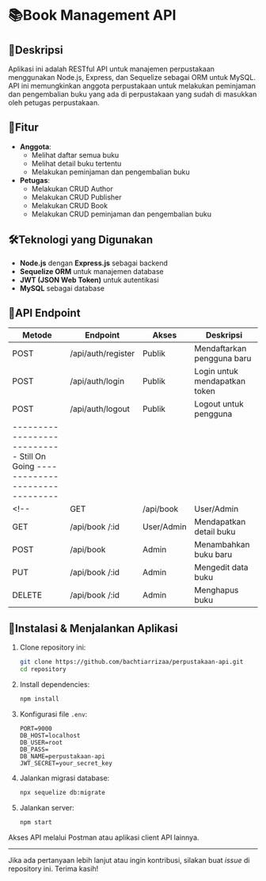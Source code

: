 # 📚Book Management API

## 📌Deskripsi
Aplikasi ini adalah RESTful API untuk manajemen perpustakaan menggunakan Node.js, Express, dan Sequelize sebagai ORM untuk MySQL. API ini memungkinkan anggota perpustakaan untuk melakukan peminjaman dan pengembalian buku yang ada di perpustakaan yang sudah di masukkan oleh petugas perpustakaan.

## 🚀Fitur
- **Anggota**:
  - Melihat daftar semua buku
  - Melihat detail buku tertentu
  - Melakukan peminjaman dan pengembalian buku
- **Petugas**:
  - Melakukan CRUD Author
  - Melakukan CRUD Publisher
  - Melakukan CRUD Book
  - Melakukan CRUD peminjaman dan pengembalian buku

## 🛠Teknologi yang Digunakan
- **Node.js** dengan **Express.js** sebagai backend
- **Sequelize ORM** untuk manajemen database
- **JWT (JSON Web Token)** untuk autentikasi
- **MySQL** sebagai database

<!-- ## 🔐Middleware
- `mustLogin`: Middleware yang memverifikasi apakah pengguna sudah login.
- `mustAdmin`: Middleware yang memastikan hanya admin yang dapat mengakses fitur tertentu. -->

## 📌API Endpoint
| Metode | Endpoint           | Akses      | Deskripsi                       |
|--------|--------------------|------------|---------------------------------|
| POST   | /api/auth/register | Publik     | Mendaftarkan pengguna baru      |
| POST   | /api/auth/login    | Publik     | Login untuk mendapatkan token   |
| POST   | /api/auth/logout   | Publik     | Logout untuk pengguna           |
| ---------------------------- Still On Going -------------------------------|
<!-- | GET    | /api/book          | User/Admin | Mendapatkan daftar buku         |
| GET    | /api/book /:id     | User/Admin | Mendapatkan detail buku         |
| POST   | /api/book          | Admin      | Menambahkan buku baru           |
| PUT    | /api/book /:id     | Admin      | Mengedit data buku              |
| DELETE | /api/book /:id     | Admin      | Menghapus buku                  | -->

## 📌Instalasi & Menjalankan Aplikasi
1. Clone repository ini:
   ```sh
   git clone https://github.com/bachtiarrizaa/perpustakaan-api.git
   cd repository
   ```
2. Install dependencies:
   ```sh
   npm install
   ```
3. Konfigurasi file `.env`:
   ```
   PORT=9000
   DB_HOST=localhost
   DB_USER=root
   DB_PASS=
   DB_NAME=perpustakaan-api
   JWT_SECRET=your_secret_key
   ```
4. Jalankan migrasi database:
   ```sh
   npx sequelize db:migrate
   ```
5. Jalankan server:
   ```sh
   npm start
   ```

Akses API melalui Postman atau aplikasi client API lainnya.

---

Jika ada pertanyaan lebih lanjut atau ingin kontribusi, silakan buat _issue_ di repository ini. Terima kasih!